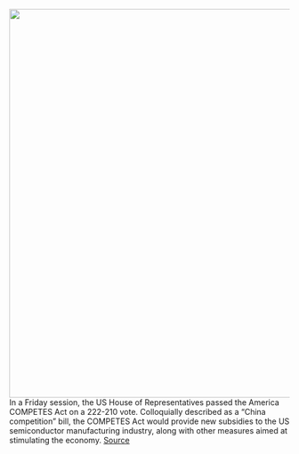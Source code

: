 <img src='https://cdn.vox-cdn.com/thumbor/1Sqo4pHFpzyIaMn-zkkWk_j-7Dc=/0x0:1020x632/1200x800/filters:focal(429x235:591x397)/cdn.vox-cdn.com/uploads/chorus_image/image/70472080/US_Capitol_5.1419979779.0.jpg' width='700px' /><br/>
In a Friday session, the US House of Representatives passed the America COMPETES Act on a 222-210 vote. Colloquially described as a “China competition” bill, the COMPETES Act would provide new subsidies to the US semiconductor manufacturing industry, along with other measures aimed at stimulating the economy.
<a href='https://www.theverge.com/2022/2/4/22917942/competes-act-passes-house-usica-chips-act-funding'> Source <a/>